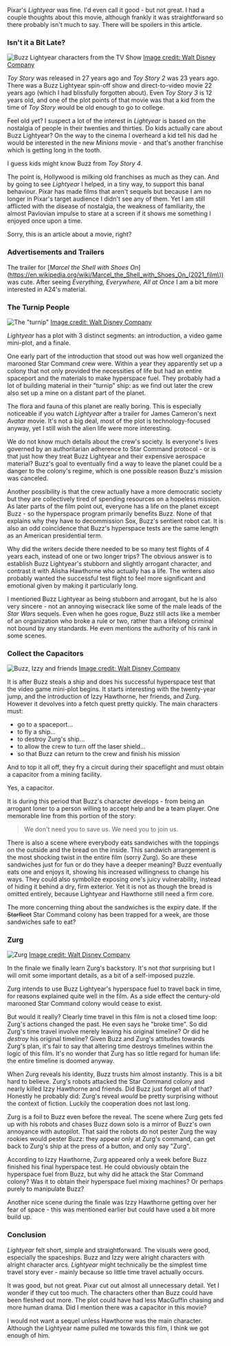 Pixar's *Lightyear* was fine. I'd even call it good - but not great. I had a couple thoughts about this movie, although frankly it was straightforward so there probably isn't much to say. There will be spoilers in this article.

### Isn't it a Bit Late?

![Buzz Lightyear characters from the TV Show](/lightyear/attachments/tv_show.webp) [Image credit: Walt Disney Company](class:credit)

*Toy Story* was released in 27 years ago and *Toy Story 2* was 23 years ago. There was a Buzz Lightyear spin-off show and direct-to-video movie 22 years ago (which I had blissfully forgotten about). Even *Toy Story 3* is 12 years old, and one of the plot points of that movie was that a kid from the time of *Toy Story* would be old enough to go to college.

Feel old yet? I suspect a lot of the interest in *Lightyear* is based on the nostalgia of people in their twenties and thirties. Do kids actually care about Buzz Lightyear? On the way to the cinema I overheard a kid tell his dad he would be interested in the new *Minions* movie - and that's another franchise which is getting long in the tooth.

I guess kids might know Buzz from *Toy Story 4*.

The point is, Hollywood is milking old franchises as much as they can. And by going to see *Lightyear* I helped, in a tiny way, to support this banal behaviour. Pixar has made films that aren't sequels but because I am no longer in Pixar's target audience I didn't see any of them. Yet I am still afflicted with the disease of nostalgia, the weakness of familiarity, the almost Pavlovian impulse to stare at a screen if it shows me something I enjoyed once upon a time.

Sorry, this is an article about a movie, right?

### Advertisements and Trailers

The trailer for [*Marcel the Shell with Shoes On*](https://en.wikipedia.org/wiki/Marcel_the_Shell_with_Shoes_On_(2021_film\)) was cute. After seeing *Everything, Everywhere, All at Once* I am a bit more interested in A24's material.

### The Turnip People

![The "turnip"](/lightyear/attachments/turnip.webp) [Image credit: Walt Disney Company](class:credit)

*Lightyear* has a plot with 3 distinct segments: an introduction, a video game mini-plot, and a finale.

One early part of the introduction that stood out was how well organized the marooned Star Command crew were. Within a year they apparently set up a colony that not only provided the necessities of life but had an entire spaceport and the materials to make hyperspace fuel. They probably had a lot of building material in their "turnip" ship: as we find out later the crew also set up a mine on a distant part of the planet.

The flora and fauna of this planet are really boring. This is especially noticeable if you watch *Lightyear* after a trailer for James Cameron's next *Avatar* movie. It's not a big deal, most of the plot is technology-focused anyway, yet I still wish the alien life were more interesting.

We do not know much details about the crew's society. Is everyone's lives governed by an authoritarian adherence to Star Command protocol - or is that just how they treat Buzz Lightyear and their expensive aerospace material? Buzz's goal to eventually find a way to leave the planet could be a danger to the colony's regime, which is one possible reason Buzz's mission was canceled.

Another possibility is that the crew actually have a more democratic society but they are collectively tired of spending resources on a hopeless mission. As later parts of the film point out, everyone has a life on the planet except Buzz - so the hyperspace program primarily benefits Buzz. None of that explains why they have to decommission Sox, Buzz's sentient robot cat. It is also an odd coincidence that Buzz's hyperspace tests are the same length as an American presidential term.

Why did the writers decide there needed to be so many test flights of 4 years each, instead of one or two longer trips? The obvious answer is to establish Buzz Lightyear's stubborn and slightly arrogant character, and contrast it with Alisha Hawthorne who actually has a life. The writers also probably wanted the successful test flight to feel more significant and emotional given by making it particularly long.

I mentioned Buzz Lightyear as being stubborn and arrogant, but he is also very sincere - not an annoying wisecrack like some of the male leads of the *Star Wars* sequels. Even when he goes rogue, Buzz still acts like a member of an organization who broke a rule or two, rather than a lifelong criminal not bound by any standards. He even mentions the authority of his rank in some scenes.

### Collect the Capacitors

![Buzz, Izzy and friends](/lightyear/attachments/crew.webp) [Image credit: Walt Disney Company](class:credit)

It is after Buzz steals a ship and does his successful hyperspace test that the video game mini-plot begins. It starts interesting with the twenty-year jump, and the introduction of Izzy Hawthorne, her friends, and Zurg. However it devolves into a fetch quest pretty quickly. The main characters must:

+ go to a spaceport...
+ to fly a ship...
+ to destroy Zurg's ship...
+ to allow the crew to turn off the laser shield...
+ so that Buzz can return to the crew and finish his mission

And to top it all off, they fry a circuit during their spaceflight and must obtain a capacitor from a mining facility.

Yes, a capacitor.

It is during this period that Buzz's character develops - from being an arrogant loner to a person willing to accept help and be a team player. One memorable line from this portion of the story:

> We don't need you to save us. We need you to join us.

There is also a scene where everybody eats sandwiches with the toppings on the outside and the bread on the inside. This sandwich arrangement is the most shocking twist in the entire film (sorry Zurg). So are these sandwiches just for fun or do they have a deeper meaning? Buzz eventually eats one and enjoys it, showing his increased willingness to change his ways. They could also symbolize exposing one's juicy vulnerability, instead of hiding it behind a dry, firm exterior. Yet it is not as though the bread is omitted entirely, because Lightyear and Hawthorne still need a firm core.

The more concerning thing about the sandwiches is the expiry date. If the ~~Starfleet~~ Star Command colony has been trapped for a week, are those sandwiches safe to eat?

### Zurg

![Zurg](/lightyear/attachments/zurg.jpg) [Image credit: Walt Disney Company](class:credit)

In the finale we finally learn Zurg's backstory. It's not *that* surprising  but I will omit some important details, as a bit of a self-imposed puzzle.

Zurg intends to use Buzz Lightyear's hyperspace fuel to travel back in time, for reasons explained quite well in the film. As a side effect the century-old marooned Star Command colony would cease to exist.

But would it really? Clearly time travel in this film is not a closed time loop: Zurg's actions changed the past. He even says he "broke time". So did Zurg's time travel involve merely leaving his original timeline? Or did he *destroy* his original timeline? Given Buzz and Zurg's attitudes towards Zurg's plan, it's fair to say that altering time destroys timelines within the logic of this film. It's no wonder that Zurg has so little regard for human life: the entire timeline is doomed anyway.

When Zurg reveals his identity, Buzz trusts him almost instantly. This is a bit hard to believe. Zurg's robots attacked the Star Command colony and nearly killed Izzy Hawthorne and friends. Did Buzz just forget all of that? Honestly he probably did: Zurg's reveal *would* be pretty surprising without the context of fiction. Luckily the cooperation does not last long.

Zurg is a foil to Buzz even before the reveal. The scene where Zurg gets fed up with his robots and chases Buzz down solo is a mirror of Buzz's own annoyance with autopilot. That said the robots do not pester Zurg the way rookies would pester Buzz: they appear only at Zurg's command, can get back to Zurg's ship at the press of a button, and only say "Zurg".

According to Izzy Hawthorne, Zurg appeared only a week before Buzz finished his final hyperspace test. He could obviously obtain the hyperspace fuel from Buzz, but why did he attack the Star Command colony? Was it to obtain their hyperspace fuel mixing machines? Or perhaps purely to manipulate Buzz?

Another nice scene during the finale was Izzy Hawthorne getting over her fear of space - this was mentioned earlier but could have used a bit more build up.

### Conclusion

*Lightyear* felt short, simple and straightforward. The visuals were good, especially the spaceships. Buzz and Izzy were alright characters with alright character arcs. *Lightyear* might technically be the simplest time travel story ever - mainly because so little time travel actually occurs.

It was good, but not great. Pixar cut out almost all unnecessary detail. Yet I wonder if they cut too much. The characters other than Buzz could have been fleshed out more. The plot could have had less MacGuffin chasing and more human drama. Did I mention there was a capacitor in this movie?

I would not want a sequel unless Hawthorne was the main character. Although the Lightyear name pulled me towards this film, I think we got enough of him.